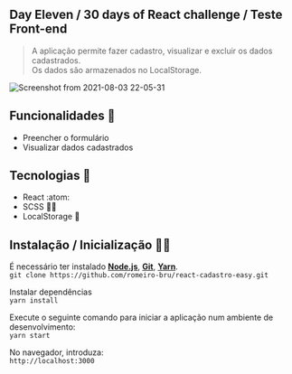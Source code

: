 ## Day Eleven / 30 days of React challenge / Teste Front-end

> A aplicação permite fazer cadastro, visualizar e excluir os dados cadastrados.
> <br>
>  Os dados são armazenados no LocalStorage.

![Screenshot from 2021-08-03 22-05-31](https://user-images.githubusercontent.com/56081906/128105680-6c23b680-dd9a-41d4-b46e-751937fa7dc4.png)


## Funcionalidades :space_invader: 
* Preencher o formulário
* Visualizar dados cadastrados

## Tecnologias :mag_right:
* React :atom:
* SCSS :nail_care::sparkles:
* LocalStorage :notebook:



## Instalação / Inicialização 👨‍🏭

É necessário ter instalado <strong>[Node.js](https://nodejs.org/en/download/)</strong>, 
                           <strong>[Git](https://git-scm.com/downloads)</strong>, 
                           <strong>[Yarn](https://yarnpkg.com/)</strong>.
<br>
```git clone https://github.com/romeiro-bru/react-cadastro-easy.git```

Instalar dependências
<br>
```yarn install```

Execute o seguinte comando para iniciar a aplicação num ambiente de desenvolvimento:
<br>
```yarn start```
<br>

No navegador, introduza:
<br>
```http://localhost:3000```

